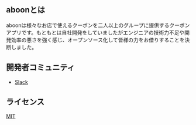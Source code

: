 ## aboonとは
aboonは様々なお店で使えるクーポンを二人以上のグループに提供するクーポンアプリです。もともとは自社開発をしていましたがエンジニアの技術力不足や開発効率の悪さを強く感じ、オープンソース化して皆様の力をお借りすることを決断しました。

## 開発者コミュニティ
* [Slack](https://aboon-dev.slack.com)

## ライセンス
[MIT](https://github.com/aboongeek/aboon-ios/blob/develop/LICENSE)
